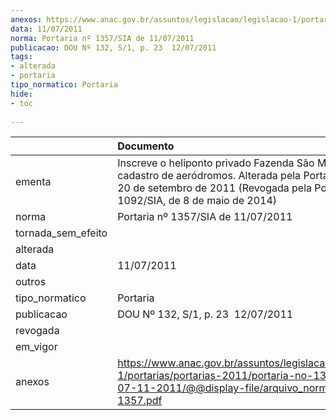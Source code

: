 ```yaml
---
anexos: https://www.anac.gov.br/assuntos/legislacao/legislacao-1/portarias/portarias-2011/portaria-no-1357-sia-de-07-11-2011/@@display-file/arquivo_norma/PA2011-1357.pdf
data: 11/07/2011
norma: Portaria nº 1357/SIA de 11/07/2011
publicacao: DOU Nº 132, S/1, p. 23  12/07/2011
tags:
- alterada
- portaria
tipo_normatico: Portaria
hide: 
- toc 
 
---
```


|                    | Documento                                                                                                                                                                                         |
|:-------------------|:--------------------------------------------------------------------------------------------------------------------------------------------------------------------------------------------------|
| ementa             | Inscreve o heliponto privado Fazenda São Miguel (SP) no cadastro de aeródromos. Alterada pela Portaria 1803, de 20 de setembro de 2011 (Revogada pela Portaria Nº 1092/SIA, de 8 de maio de 2014) |
| norma              | Portaria nº 1357/SIA de 11/07/2011                                                                                                                                                                |
| tornada_sem_efeito |                                                                                                                                                                                                   |
| alterada           |                                                                                                                                                                                                   |
| data               | 11/07/2011                                                                                                                                                                                        |
| outros             |                                                                                                                                                                                                   |
| tipo_normatico     | Portaria                                                                                                                                                                                          |
| publicacao         | DOU Nº 132, S/1, p. 23  12/07/2011                                                                                                                                                                |
| revogada           |                                                                                                                                                                                                   |
| em_vigor           |                                                                                                                                                                                                   |
| anexos             | https://www.anac.gov.br/assuntos/legislacao/legislacao-1/portarias/portarias-2011/portaria-no-1357-sia-de-07-11-2011/@@display-file/arquivo_norma/PA2011-1357.pdf                                 |
